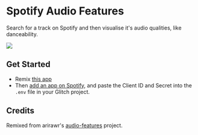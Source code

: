 # Spotify Audio Features
Search for a track on Spotify and then visualise it's audio qualities, like danceability.

![](https://cdn.glitch.com/d30e7771-6e5d-4742-a229-6b4e60c002b8%2FsongStats.png?1496922518660)

## Get Started
- Remix [this app](https://glitch.com/edit/#!/remix/spotify-audio-features)
- Then [add an app on Spotify](https://developer.spotify.com/my-applications/), and paste the Client ID and Secret into the `.env` file  in your Glitch project.

## Credits
Remixed from arirawr's [audio-features](https://glitch.com/edit/#!/audio-features) project.